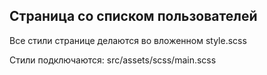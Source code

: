 ## Страница со списком пользователей

Все стили странице делаются во вложенном style.scss

Стили подключаются: src/assets/scss/main.scss